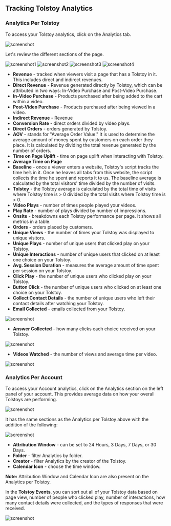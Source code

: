 ## Tracking Tolstoy Analytics

### Analytics Per Tolstoy

To access your Tolstoy analytics, click on the Analytics tab.

![screenshot](https://downloads.intercomcdn.com/i/o/892206690/a0f3b14417d4f1d8eea2af6a/image.png)

Let's review the different sections of the page.

![screenshot1](https://downloads.intercomcdn.com/i/o/747691708/ab0a656b1081aedb54c1c1b7/image.png)
![screenshot2](https://downloads.intercomcdn.com/i/o/747693070/7f10d0211b1ff1fd1cdc2fb1/image.png)
![screenshot3](https://downloads.intercomcdn.com/i/o/747695585/b0433679e1c6448f4c2cfacf/image.png)
![screenshot4](https://downloads.intercomcdn.com/i/o/750241263/135ab9d5502f4767d4de329f/image.png)

- **Revenue** - tracked when viewers visit a page that has a Tolstoy in it. This includes direct and indirect revenues.
- **Direct Revenue** - Revenue generated directly by Tolstoy, which can be attributed in two ways: In-Video Purchase and Post-Video Purchase.
- **In-Video Purchase** - Products purchased after being added to the cart within a video.
- **Post-Video Purchase** - Products purchased after being viewed in a video.
- **Indirect Revenue** - Revenue 
- **Conversion Rate** - direct orders divided by video plays.
- **Direct Orders** - orders generated by Tolstoy.
- **AOV** - stands for "Average Order Value." It is used to determine the average amount of money spent by customers on each order they place. It is calculated by dividing the total revenue generated by the number of orders.
- **Time on Page Uplift** - time on page uplift when interacting with Tolstoy.
- **Average Time on Page**
- **Baseline** - once a viewer enters a website, Tolstoy's script tracks the time he’s in it. Once he leaves all tabs from this website, the script collects the time he spent and reports it to us. The baseline average is calculated by the total visitors' time divided by the number of visits.
- **Tolstoy** - the Tolstoy average is calculated by the total time of visits where Tolstoy time is > 0 divided by the total visits where Tolstoy time is > 0.
- **Video Plays** - number of times people played your videos.
- **Play Rate** - number of plays divided by number of impressions.
- **Onsite** - breakdowns each Tolstoy performance per page. It shows all metrics in a table.
- **Orders** - orders placed by customers.
- **Unique Views** - the number of times your Tolstoy was displayed to unique visitors.
- **Unique Plays** - number of unique users that clicked play on your Tolstoy.
- **Unique Interactions** - number of unique users that clicked on at least one choice on your Tolstoy.
- **Avg. Session Duration** - measures the average amount of time spent per session on your Tolstoy.
- **Click Play** - the number of unique users who clicked play on your Tolstoy.
- **Button Click** - the number of unique users who clicked on at least one choice on your Tolstoy.
- **Collect Contact Details** - the number of unique users who left their contact details after watching your Tolstoy.
- **Email Collected** - emails collected from your Tolstoy.

![screenshot](https://downloads.intercomcdn.com/i/o/472912219/f0ab33121b227da2368c6e70/image.png)

- **Answer Collected** - how many clicks each choice received on your Tolstoy.

![screenshot](https://downloads.intercomcdn.com/i/o/472922002/333c5287eeaba57efc1b9895/image.png)

- **Videos Watched** - the number of views and average time per video.

![screenshot](https://downloads.intercomcdn.com/i/o/750242532/4dd86b4073d4b4ebc094bde9/image.png)

### Analytics Per Account

To access your Account analytics, click on the Analytics section on the left panel of your account. This provides average data on how your overall Tolstoys are performing.

![screenshot](https://downloads.intercomcdn.com/i/o/940546034/18bd8e29f64ba46c2115b531/image.png)

It has the same sections as the Analytics per Tolstoy above with the addition of the following:

![screenshot](https://downloads.intercomcdn.com/i/o/750286474/79e04789c39808e940d8d858/image.png)

- **Attribution Window** - can be set to 24 Hours, 3 Days, 7 Days, or 30 Days.
- **Folder** - filter Analytics by folder.
- **Creator** - filter Analytics by the creator of the Tolstoy.
- **Calendar Icon** - choose the time window.

**Note:** Attribution Window and Calendar Icon are also present on the Analytics per Tolstoy.

In the **Tolstoy Events**, you can sort out all of your Tolstoy data based on page view, number of people who clicked play, number of interactions, how many contact details were collected, and the types of responses that were received.

![screenshot](https://downloads.intercomcdn.com/i/o/676799713/274d4f6676d2022b224cd602/image.png)
